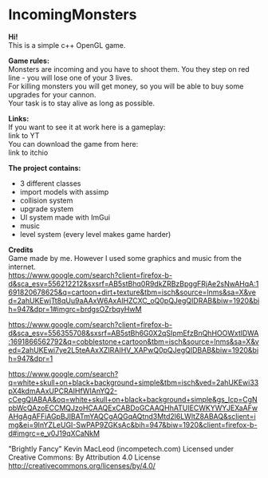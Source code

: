 # IncomingMonsters

<strong>Hi!</strong><br>
This is a simple c++ OpenGL game.

<strong>Game rules:</strong></br>
Monsters are incoming and you have to shoot them. You they step on red line - you will lose one of your 3 lives.<br>
For killing monsters you will get money, so you will be able to buy some upgrades for your cannon.<br>
Your task is to stay alive as long as possible.

<strong>Links:</strong><br>
If you want to see it at work here is a gameplay:</br>
link to YT</br>
You can download the game from here:</br>
link to itchio</br>


<strong>The project contains:</strong>
- 3 different classes
- import models with assimp
- collision system
- upgrade system
- UI system made with ImGui
- music
- level system (every level makes game harder)

<strong>Credits</strong></br>
Game made by me. However I used some graphics and music from the internet.</br>
https://www.google.com/search?client=firefox-b-d&sca_esv=556212212&sxsrf=AB5stBhq0R9dkZRBzBpggFRjAe2sNwAHqA:1691820678625&q=cartoon+dirt+texture&tbm=isch&source=lnms&sa=X&ved=2ahUKEwjTt8qUu9aAAxW6AxAIHZCXC_oQ0pQJegQIDRAB&biw=1920&bih=947&dpr=1#imgrc=brdgsOZrbqyHwM

https://www.google.com/search?client=firefox-b-d&sca_esv=556355708&sxsrf=AB5stBh6G0X2qSIpmEfzBnQhHOOWxtlDWA:1691866562792&q=cobblestone+cartoon&tbm=isch&source=lnms&sa=X&ved=2ahUKEwi7ye2L5teAAxXZIRAIHV_XAPwQ0pQJegQIDBAB&biw=1920&bih=947&dpr=1

https://www.google.com/search?q=white+skull+on+black+background+simple&tbm=isch&ved=2ahUKEwi33pX4kdmAAxUPCRAIHfWIAnYQ2-cCegQIABAA&oq=white+skull+on+black+background+simple&gs_lcp=CgNpbWcQAzoECCMQJzoHCAAQExCABDoGCAAQHhATUIECWKYWYJEXaAFwAHgAgAFFiAGpBJIBATmYAQCgAQGqAQtnd3Mtd2l6LWltZ8ABAQ&sclient=img&ei=9InYZLeUGI-SwPAP9ZGKsAc&bih=947&biw=1920&client=firefox-b-d#imgrc=e_v0J19qXCaNkM

"Brightly Fancy" Kevin MacLeod (incompetech.com)
Licensed under Creative Commons: By Attribution 4.0 License
http://creativecommons.org/licenses/by/4.0/
